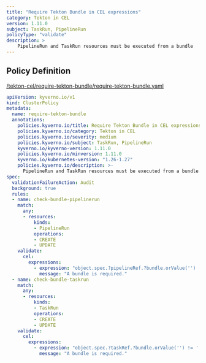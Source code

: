 ```yaml
---
title: "Require Tekton Bundle in CEL expressions"
category: Tekton in CEL
version: 1.11.0
subject: TaskRun, PipelineRun
policyType: "validate"
description: >
    PipelineRun and TaskRun resources must be executed from a bundle
---
```


## Policy Definition
<a href="https://github.com/kyverno/policies/raw/main//tekton-cel/require-tekton-bundle/require-tekton-bundle.yaml" target="-blank">/tekton-cel/require-tekton-bundle/require-tekton-bundle.yaml</a>

```yaml
apiVersion: kyverno.io/v1
kind: ClusterPolicy
metadata:
  name: require-tekton-bundle
  annotations:
    policies.kyverno.io/title: Require Tekton Bundle in CEL expressions
    policies.kyverno.io/category: Tekton in CEL 
    policies.kyverno.io/severity: medium
    policies.kyverno.io/subject: TaskRun, PipelineRun
    kyverno.io/kyverno-version: 1.11.0
    policies.kyverno.io/minversion: 1.11.0
    kyverno.io/kubernetes-version: "1.26-1.27"
    policies.kyverno.io/description: >-
      PipelineRun and TaskRun resources must be executed from a bundle
spec:
  validationFailureAction: Audit
  background: true
  rules:
  - name: check-bundle-pipelinerun
    match:
      any:
      - resources:
          kinds:
          - PipelineRun
          operations:
          - CREATE
          - UPDATE
    validate:
      cel:
        expressions:
          - expression: "object.spec.?pipelineRef.?bundle.orValue('') != ''"
            message: "A bundle is required."
  - name: check-bundle-taskrun
    match:
      any:
      - resources:
          kinds:
          - TaskRun
          operations:
          - CREATE
          - UPDATE
    validate:
      cel:
        expressions:
          - expression: "object.spec.?taskRef.?bundle.orValue('') != ''"
            message: "A bundle is required."


```
